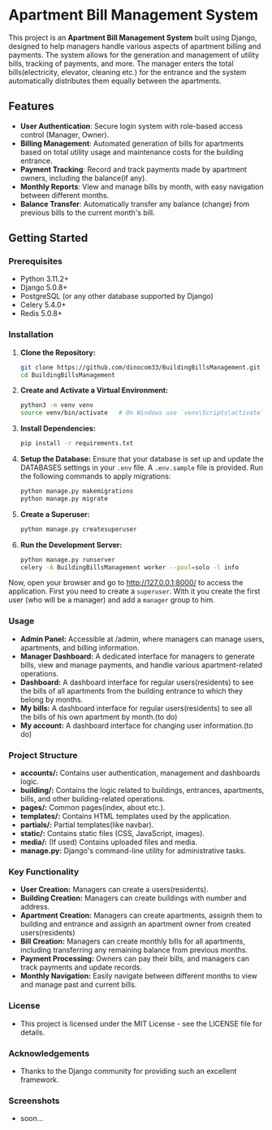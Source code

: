 # Apartment Bill Management System

This project is an **Apartment Bill Management System** built using Django, designed to help managers handle various aspects of apartment billing and payments. The system allows for the generation and management of utility bills, tracking of payments, and more. The manager enters the total bills(electricity, elevator, cleaning etc.) for the entrance and the system automatically distributes them equally between the apartments.

## Features

- **User Authentication**: Secure login system with role-based access control (Manager, Owner).
- **Billing Management**: Automated generation of bills for apartments based on total utility usage and maintenance costs for the building entrance.
- **Payment Tracking**: Record and track payments made by apartment owners, including the balance(if any).
- **Monthly Reports**: View and manage bills by month, with easy navigation between different months.
- **Balance Transfer**: Automatically transfer any balance (change) from previous bills to the current month's bill.

## Getting Started

### Prerequisites

- Python 3.11.2+
- Django 5.0.8+
- PostgreSQL (or any other database supported by Django)
- Celery 5.4.0+
- Redis 5.0.8+

### Installation

1. **Clone the Repository:**

   ```bash
   git clone https://github.com/dinocom33/BuildingBillsManagement.git
   cd BuildingBillsManagement
2. **Create and Activate a Virtual Environment:**
   ```bash
   python3 -m venv venv
   source venv/bin/activate   # On Windows use `venv\Scripts\activate`
   ```
3. **Install Dependencies:**
   ```bash
   pip install -r requirements.txt
   ```
4. **Setup the Database:**
   Ensure that your database is set up and update the DATABASES settings in your ```.env``` file. A ```.env.sample``` file is provided.
   Run the following commands to apply migrations:
   ```bash
   python manage.py makemigrations
   python manage.py migrate
   ```
5. **Create a Superuser:**
   ```bash
   python manage.py createsuperuser
   ```
6. **Run the Development Server:**
   ```bash
   python manage.py runserver
   celery -A BuildingBillsManagement worker --pool=solo -l info
   ```
Now, open your browser and go to http://127.0.0.1:8000/ to access the application.
First you need to create a ```superuser```. With it you create the first user (who will be a manager) and add a ```manager``` group to him.

### Usage
 - **Admin Panel:** Accessible at /admin, where managers can manage users, apartments, and billing information.
 - **Manager Dashboard:** A dedicated interface for managers to generate bills, view and manage payments, and handle various apartment-related operations.
 - **Dashboard:** A dashboard interface for regular users(residents) to see the bills of all apartments from the building entrance to which they belong by months.
 - **My bills:** A dashboard interface for regular users(residents) to see all the bills of his own apartment by month.(to do)
 - **My account:** A dashboard interface for changing user information.(to do)

### Project Structure
 - **accounts/:** Contains user authentication, management and dashboards logic.
 - **building/:** Contains the logic related to buildings, entrances, apartments, bills, and other building-related operations.
 - **pages/:** Common pages(index, about etc.).
 - **templates/:** Contains HTML templates used by the application.
 - **partials/:** Partial templates(like navbar).
 - **static/:** Contains static files (CSS, JavaScript, images).
 - **media/:** (If used) Contains uploaded files and media.
 - **manage.py:** Django's command-line utility for administrative tasks.

### Key Functionality
 - **User Creation:** Managers can create a users(residents).
 - **Building Creation:** Managers can create buildings with number and address.
 - **Apartment Creation:** Managers can create apartments, assignh them to building and entrance and assignh an apartment owner from created users(residents)
 - **Bill Creation:** Managers can create monthly bills for all apartments, including transferring any remaining balance from previous months.
 - **Payment Processing:** Owners can pay their bills, and managers can track payments and update records.
 - **Monthly Navigation:** Easily navigate between different months to view and manage past and current bills.

### License
 - This project is licensed under the MIT License - see the LICENSE file for details.

### Acknowledgements
 - Thanks to the Django community for providing such an excellent framework.

### Screenshots
 - soon...
